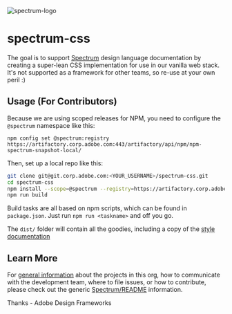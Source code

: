![spectrum-logo](https://git.corp.adobe.com/storage/user/655/files/a13fda74-9d4a-11e6-9aec-1b320823594a)
# spectrum-css
The goal is to support [Spectrum][spectrum-link] design language documentation by creating a super-lean CSS implementation for use in our vanilla web stack.  It's not supported as a framework for other teams, so re-use at your own peril :)  

## Usage (For Contributors)  
Because we are using scoped releases for NPM, you need to configure the `@spectrum` namespace like this:

`npm config set @spectrum:registry https://artifactory.corp.adobe.com:443/artifactory/api/npm/npm-spectrum-snapshot-local/`

Then, set up a local repo like this:

```sh
git clone git@git.corp.adobe.com:<YOUR_USERNAME>/spectrum-css.git
cd spectrum-css
npm install --scope=@spectrum --registry=https://artifactory.corp.adobe.com:443/artifactory/api/npm/npm-spectrum-snapshot/
npm run build
```

Build tasks are all based on npm scripts, which can be found in `package.json`.  Just run `npm run <taskname>` and off you go.

The `dist/` folder will contain all the goodies, including a copy of the [style documentation](http://git.corp.adobe/com/pages/spectrum/spectrum-css/)

## Learn More
For [general information](https://git.corp.adobe.com/Spectrum/README) about the projects in this org, how to communicate with the development team, where to file issues, or how to contribute, please check out the generic [Spectrum/README](https://git.corp.adobe.com/Spectrum/README) information.

Thanks - Adobe Design Frameworks

[spectrum-link]: http://spectrum.corp.adobe.com
[slack-link]: https://adobespectrum.slack.com
[dna-link]: http://design-dna.corp.adobe.com
[dna-opendev-link]: https://wiki.corp.adobe.com/display/AdobeDesign/Spectrum+Developer+Docs
[sdl-jira-link]: https://jira.corp.adobe.com/browse/SDL
[dna-jira-link]: https://jira.corp.adobe.com/browse/DNA
[dev-docs-link]: https://wiki.corp.adobe.com/display/AdobeDesign/Spectrum+Developer+Docs
[forking-link]: https://help.github.com/articles/fork-a-repo/
